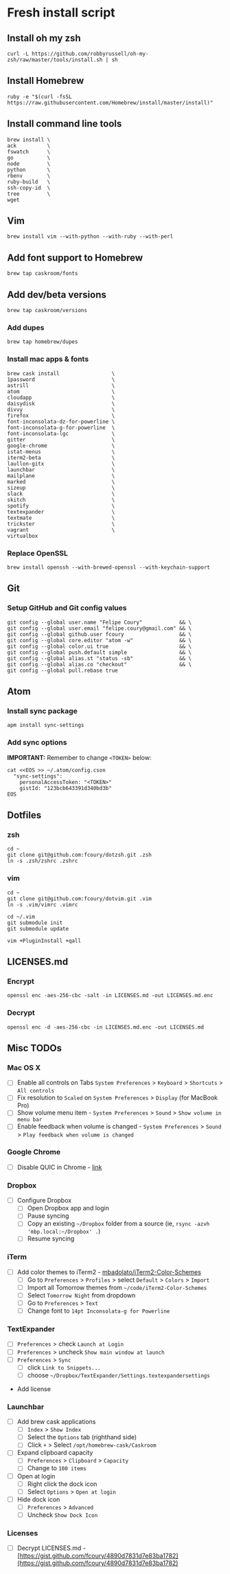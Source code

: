 # Fresh install script

## Install oh my zsh

```
curl -L https://github.com/robbyrussell/oh-my-zsh/raw/master/tools/install.sh | sh
```

## Install Homebrew

```
ruby -e "$(curl -fsSL https://raw.githubusercontent.com/Homebrew/install/master/install)"
```

## Install command line tools

```
brew install \
ack          \
fswatch      \
go           \
node         \
python       \
rbenv        \
ruby-build   \
ssh-copy-id  \
tree         \
wget
```

## Vim

```
brew install vim --with-python --with-ruby --with-perl
```

## Add font support to Homebrew
```
brew tap caskroom/fonts
```

## Add dev/beta versions
```
brew tap caskroom/versions
```

### Add dupes
```
brew tap homebrew/dupes
```

### Install mac apps & fonts
```
brew cask install                 \
1password                         \
astrill                           \
atom                              \
cloudapp                          \
daisydisk                         \
divvy                             \
firefox                           \
font-inconsolata-dz-for-powerline \
font-inconsolata-g-for-powerline  \
font-inconsolata-lgc              \
gitter                            \
google-chrome                     \
istat-menus                       \
iterm2-beta                       \
laullon-gitx                      \
launchbar                         \
mailplane                         \
marked                            \
sizeup                            \
slack                             \
skitch                            \
spotify                           \
textexpander                      \
textmate                          \
trickster                         \
vagrant                           \
virtualbox
```

### Replace OpenSSL
```
brew install openssh --with-brewed-openssl --with-keychain-support
```

## Git

### Setup GitHub and Git config values

```
git config --global user.name "Felipe Coury"            && \
git config --global user.email "felipe.coury@gmail.com" && \
git config --global github.user fcoury                  && \
git config --global core.editor "atom -w"               && \
git config --global color.ui true                       && \
git config --global push.default simple                 && \
git config --global alias.st "status -sb"               && \
git config --global alias.co "checkout"                 && \
git config --global pull.rebase true
```

## Atom

### Install sync package

```
apm install sync-settings
```

### Add sync options

**IMPORTANT:** Remember to change `<TOKEN>` below:

```
cat <<EOS >> ~/.atom/config.cson
  "sync-settings":
    personalAccessToken: "<TOKEN>"
    gistId: "123bcb643391d340bd3b"
EOS
```

## Dotfiles

### zsh

```
cd ~
git clone git@github.com:fcoury/dotzsh.git .zsh
ln -s .zsh/zshrc .zshrc
```

### vim

```
cd ~
git clone git@github.com:fcoury/dotvim.git .vim
ln -s .vim/vimrc .vimrc

cd ~/.vim
git submodule init
git submodule update

vim +PluginInstall +qall
```

## LICENSES.md

### Encrypt

```
openssl enc -aes-256-cbc -salt -in LICENSES.md -out LICENSES.md.enc
```

### Decrypt

```
openssl enc -d -aes-256-cbc -in LICENSES.md.enc -out LICENSES.md
```

## Misc TODOs

### Mac OS X

- [ ] Enable all controls on Tabs `System Preferences` > `Keyboard` > `Shortcuts` > `All controls`
- [ ] Fix resolution to `Scaled` on `System Preferences` > `Display` (for MacBook Pro)
- [ ] Show volume menu item - `System Preferences` > `Sound` > `Show volume in menu bar`
- [ ] Enable feedback when volume is changed - `System Preferences` > `Sound` > `Play feedback when volume is changed`

### Google Chrome

- [ ] Disable QUIC in Chrome - [link](http://kb.fortinet.com/kb/documentLink.do?externalID=FD36680)

### Dropbox

- [ ] Configure Dropbox
  - [ ] Open Dropbox app and login
  - [ ] Pause syncing
  - [ ] Copy an existing `~/Dropbox` folder from a source (ie, `rsync -azvh 'mbp.local:~/Dropbox' .`)
  - [ ] Resume syncing

### iTerm

- [ ] Add color themes to iTerm2 - [mbadolato/iTerm2-Color-Schemes](https://github.com/mbadolato/iTerm2-Color-Schemes)
  - [ ] Go to `Preferences` > `Profiles` > select `Default` > `Colors` > `Import`
  - [ ] Import all Tomorrow themes from `~/code/iTerm2-Color-Schemes`
  - [ ] Select `Tomorrow Night` from dropdown
  - [ ] Go to `Preferences` > `Text`
  - [ ] Change font to `14pt Inconsolata-g for Powerline`

### TextExpander

- [ ] `Preferences` > check `Launch at Login`
- [ ] `Preferences` > uncheck `Show main window at launch`
- [ ] `Preferences` > `Sync`
  - [ ] click `Link to Snippets...`
  - [ ] choose `~/Dropbox/TextExpander/Settings.textexpandersettings`
- Add license

### Launchbar

- [ ] Add brew cask applications
  - [ ] `Index` > `Show Index`
  - [ ] Select the `Options` tab (righthand side)
  - [ ] Click `+` > Select `/opt/homebrew-cask/Caskroom`
- [ ] Expand clipboard capacity
  - [ ] `Preferences` > `Clipboard` > `Capacity`
  - [ ] Change to `100 items`
- [ ] Open at login
  - [ ] Right click the dock icon
  - [ ] Select `Options` > `Open at login`
- [ ] Hide dock icon
  - [ ] `Preferences` > `Advanced`
  - [ ] Uncheck `Show Dock Icon`

### Licenses

- [ ] Decrypt LICENSES.md - [https://gist.github.com/fcoury/4890d7831d7e83ba1782](https://gist.github.com/fcoury/4890d7831d7e83ba1782)
